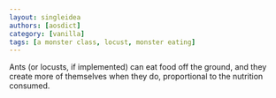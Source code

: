 ```yaml
---
layout: singleidea
authors: [aosdict]
category: [vanilla]
tags: [a monster class, locust, monster eating]
---
```

Ants (or locusts, if implemented) can eat food off the ground, and they create more of themselves when they do, proportional to the nutrition consumed.
